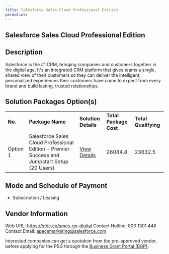 ```yaml
---
title: Salesforce Sales Cloud Professional Edition
permalink: 
---
```


## Salesforce Sales Cloud Professional Edition

## Description

Salesforce is the #1 CRM, bringing companies and customers together in the digital age. It's an integrated CRM platform that gives teams a single, shared view of their customers so they can deliver the intelligent, personalized experiences their customers have come to expect from every brand and build lasting, trusted relationships.

## Solution Packages Option(s)

<table>
<tr>
<td><b>No.</b></td>
<td><b>Package Name</b></td>
<td><b>Solution Details</b></td>
<td><b>Total Package Cost</b></td>
<td><b>Total Qualifying</b></td>
</tr>
<tr>
<td>Option 1</td>
<td>Salesforce Sales Cloud Professional Edition - Premier Success and Jumpstart Setup (20 Users)</td>
<td><a href='https://www.gobusiness.gov.sg/images/psg/DesensitisedSalesforce_Annex_3_CRwef12August2021-_Part_5.pdf'>View Details</a></td>
<td>26084.8</td>
<td>23632.5</td>
</tr>
</table>

## Mode and Schedule of Payment

 - Subscription / Leasing

## Vendor Information

 Web URL: https://sfdc.co/smes-go-digital
Contact Hotline: 800 1301 448
Contact Email: apacemarketing@salesforce.com

Interested companies can get a quotation from the pre-approved vendor, before applying for the PSG through the <a href='https://www.businessgrants.gov.sg/'>Business Grant Portal (BGP)</a>.
